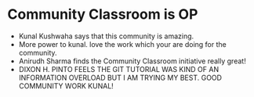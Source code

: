 # Community Classroom is OP

- Kunal Kushwaha says that this community is amazing.
- More power to kunal. love the work which your are doing for the community.
- Anirudh Sharma finds the Community Classroom initiative really great!
- DIXON H. PINTO FEELS THE GIT TUTORIAL WAS KIND OF AN INFORMATION OVERLOAD BUT I AM TRYING MY BEST. GOOD COMMUNITY WORK KUNAL!
